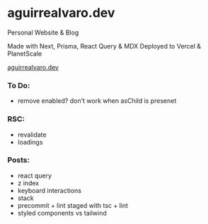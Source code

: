 # aguirrealvaro.dev

Personal Website & Blog

Made with Next, Prisma, React Query & MDX
Deployed to Vercel & PlanetScale

[aguirrealvaro.dev](https://aguirrealvaro.dev)

### To Do:

- remove enabled? don't work when asChild is presenet

### RSC:

- revalidate
- loadings

### Posts:

- react query
- z index
- keyboard interactions
- stack
- precommit + lint staged with tsc + lint
- styled components vs tailwind
